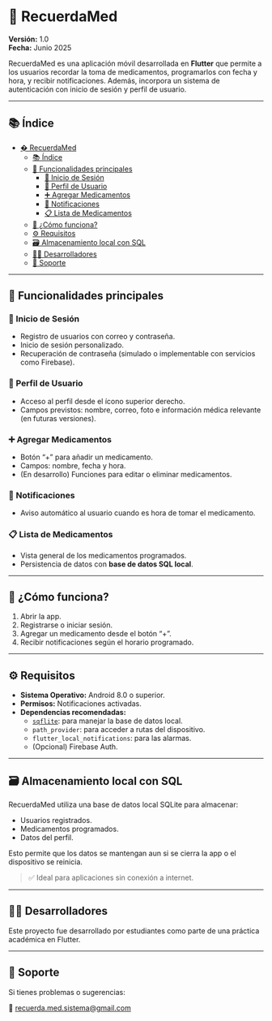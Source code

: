 # 💊 RecuerdaMed

**Versión:** 1.0  
**Fecha:** Junio 2025

RecuerdaMed es una aplicación móvil desarrollada en **Flutter** que permite a los usuarios recordar la toma de medicamentos, programarlos con fecha y hora, y recibir notificaciones. Además, incorpora un sistema de autenticación con inicio de sesión y perfil de usuario.

---

## 📚 Índice

- [� RecuerdaMed](#-recuerdamed)
  - [📚 Índice](#-índice)
  - [📱 Funcionalidades principales](#-funcionalidades-principales)
    - [🔐 Inicio de Sesión](#-inicio-de-sesión)
    - [👤 Perfil de Usuario](#-perfil-de-usuario)
    - [➕ Agregar Medicamentos](#-agregar-medicamentos)
    - [🔔 Notificaciones](#-notificaciones)
    - [📋 Lista de Medicamentos](#-lista-de-medicamentos)
  - [🧪 ¿Cómo funciona?](#-cómo-funciona)
  - [⚙️ Requisitos](#️-requisitos)
  - [🗃️ Almacenamiento local con SQL](#️-almacenamiento-local-con-sql)
  - [👨‍💻 Desarrolladores](#-desarrolladores)
  - [📩 Soporte](#-soporte)

---

## 📱 Funcionalidades principales

### 🔐 Inicio de Sesión
- Registro de usuarios con correo y contraseña.
- Inicio de sesión personalizado.
- Recuperación de contraseña (simulado o implementable con servicios como Firebase).

### 👤 Perfil de Usuario
- Acceso al perfil desde el ícono superior derecho.
- Campos previstos: nombre, correo, foto e información médica relevante (en futuras versiones).

### ➕ Agregar Medicamentos
- Botón “+” para añadir un medicamento.
- Campos: nombre, fecha y hora.
- (En desarrollo) Funciones para editar o eliminar medicamentos.

### 🔔 Notificaciones
- Aviso automático al usuario cuando es hora de tomar el medicamento.

### 📋 Lista de Medicamentos
- Vista general de los medicamentos programados.
- Persistencia de datos con **base de datos SQL local**.

---

## 🧪 ¿Cómo funciona?

1. Abrir la app.
2. Registrarse o iniciar sesión.
3. Agregar un medicamento desde el botón “+”.
4. Recibir notificaciones según el horario programado.

---

## ⚙️ Requisitos

- **Sistema Operativo:** Android 8.0 o superior.
- **Permisos:** Notificaciones activadas.
- **Dependencias recomendadas:**
  - [`sqflite`](https://pub.dev/packages/sqflite): para manejar la base de datos local.
  - `path_provider`: para acceder a rutas del dispositivo.
  - `flutter_local_notifications`: para las alarmas.
  - (Opcional) Firebase Auth.

---

## 🗃️ Almacenamiento local con SQL

RecuerdaMed utiliza una base de datos local SQLite para almacenar:

- Usuarios registrados.
- Medicamentos programados.
- Datos del perfil.

Esto permite que los datos se mantengan aun si se cierra la app o el dispositivo se reinicia.

> ✅ Ideal para aplicaciones sin conexión a internet.

---

## 👨‍💻 Desarrolladores

Este proyecto fue desarrollado por estudiantes como parte de una práctica académica en Flutter.

---

## 📩 Soporte

Si tienes problemas o sugerencias:

📧 recuerda.med.sistema@gmail.com